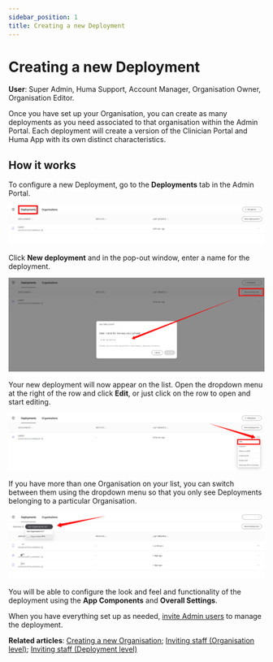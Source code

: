 ```yaml
---
sidebar_position: 1
title: Creating a new Deployment 
---
```


# Creating a new Deployment
**User**: Super Admin, Huma Support, Account Manager, Organisation Owner, Organisation Editor.

Once you have set up your Organisation, you can create as many deployments as you need associated to that organisation within the Admin Portal. Each deployment will create a version of the Clinician Portal and Huma App with its own distinct characteristics. 
## How it works​
To configure a new Deployment, go to the **Deployments** tab in the Admin Portal.

![image](./assets/CreateDeployment01.png)

Click **New deployment** and in the pop-out window, enter a name for the deployment.

![image](./assets/CreateDeployment02.png)

Your new deployment will now appear on the list. Open the dropdown menu at the right of the row and click **Edit**, or just click on the row to open and start editing.

![image](./assets/CreateDeployment03.png)

If you have more than one Organisation on your list, you can switch between them using the dropdown menu so that you only see Deployments belonging to a particular Organisation.

![image](./assets/CreateDeployment04.png)
 
You will be able to configure the look and feel and functionality of the deployment using the **App Components** and **Overall Settings**.

When you have everything set up as needed, [invite Admin users](../tools-and-navigation/inviting-deployment-admins.md) to manage the deployment.

**Related articles**: [Creating a new Organisation](../../managing-organisations/creating-a-new-organisation.md); [Inviting staff (Organisation level)](../../managing-organisations/inviting-staff-to-an-organisation.md); [Inviting staff (Deployment level)](../tools-and-navigation/inviting-deployment-admins.md)
